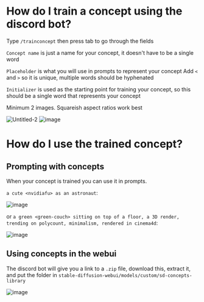 # How do I train a concept using the discord bot?

Type `/trainconcept` then press tab to go through the fields

`Concept name` is just a name for your concept, it doesn't have to be a single word

`Placeholder` is what you will use in prompts to represent your concept
Add `<` and `>` so it is unique, multiple words should be hyphenated

`Initializer` is used as the starting point for training your concept, so this should be a single word that represents your concept

Minimum 2 images. Squareish aspect ratios work best

![Untitled-2](https://user-images.githubusercontent.com/106811348/197035834-cc973e29-31f8-48de-be2d-788fbe938b2e.png)
![image](https://user-images.githubusercontent.com/106811348/197035870-b91ef2a8-0ffd-47e1-a8df-9600df26cd6b.png)

# How do I use the trained concept?

## Prompting with concepts

When your concept is trained you can use it in prompts.

`a cute <nvidiafu> as an astronaut`:

![image](https://user-images.githubusercontent.com/106811348/197037250-044ea241-72a5-4caa-b772-35034245b4b6.png)

or `a green <green-couch> sitting on top of a floor, a 3D render, trending on polycount, minimalism, rendered in cinema4d`:

![image](https://user-images.githubusercontent.com/106811348/197037344-7ce72188-9129-4ba2-8a28-cba5fd664a9c.png)

## Using concepts in the webui

The discord bot will give you a link to a `.zip` file, download this, extract it, and put the folder in `stable-diffusion-webui/models/custom/sd-concepts-library`

![image](https://user-images.githubusercontent.com/106811348/197037892-ce53bea4-d1db-4b25-bb7c-7dfe4d71b2b1.png)
